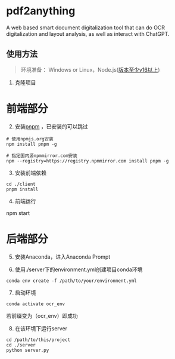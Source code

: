 # pdf2anything
A web based smart document digitalization tool that can do OCR digitalization and layout analysis, as well as interact with ChatGPT. 

## 使用方法

> 环境准备： Windows or Linux，Node.js([版本至少v16以上](http://nodejs.cn/download/))

1. 克隆项目

# 前端部分

2. 安装[pnpm](https://pnpm.io/zh/installation) ，已安装的可以跳过

```
# 使用npmjs.org安装
npm install pnpm -g

# 指定国内源npmmirror.com安装
npm --registry=https://registry.npmmirror.com install pnpm -g
```

3. 安装前端依赖
```
cd ./client
pnpm install
```
4. 前端运行

npm start

# 后端部分

5. 安装Anaconda，进入Anaconda Prompt

6. 使用./server下的environment.yml创建项目conda环境


```
conda env create -f /path/to/your/environment.yml
```

7. 启动环境
```
conda activate ocr_env
```

若前缀变为（ocr_env）即成功

8. 在该环境下运行server


```
cd /path/to/this/project
cd ./server
python server.py
```